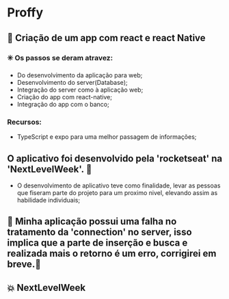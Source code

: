 # Proffy

## :green_book: Criação de um app com react e react Native

### :eight_spoked_asterisk: Os passos se deram atravez:

- Do desenvolvimento da aplicação para web;
- Desenvolvimento do server(Database);
- Integração do server como à aplicação web;
- Criação do app com react-native;
- Integração do app com o banco;

### Recursos:

- TypeScript e expo para uma melhor passagem de informações;

## O aplicativo foi desenvolvido pela 'rocketseat' na 'NextLevelWeek'. :rocket:

- O desenvolvimento de aplicativo teve como finalidade, levar as pessoas que fiseram parte do projeto para um proximo nivel, elevando assim as habilidade individuais;

## :red_circle: Minha aplicação possui uma falha no tratamento da 'connection' no server, isso implica que a parte de inserção e busca e realizada mais o retorno é um erro, corrigirei em breve.:red_circle:

## :boom: NextLevelWeek
